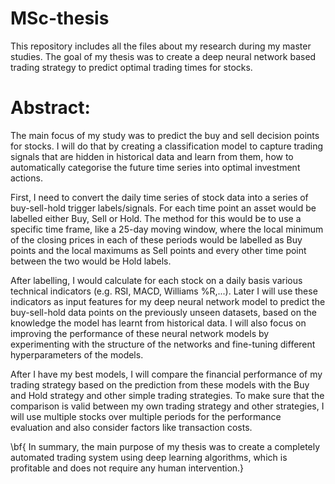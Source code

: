 # MSc-thesis

This repository includes all the files about my research during my master studies. The goal of my thesis was to create a deep neural network based trading strategy to predict optimal trading times for stocks.

# Abstract:
The main focus of my study was to predict the buy and sell decision points for stocks. I will do that by creating a classification model to capture trading signals that are hidden in historical data and learn from them, how to automatically categorise the future time series into optimal investment actions.

First, I need to convert the daily time series of stock data into a series of buy-sell-hold trigger labels/signals. For each time point an asset would be labelled either Buy, Sell or Hold. The method for this would be to use a specific time frame, like a 25-day moving window, where the local minimum of the closing prices in each of these periods would be labelled as Buy points and the local maximums as Sell points and every other time point between the two would be Hold labels.

After labelling, I would calculate for each stock on a daily basis various technical indicators (e.g. RSI, MACD, Williams \%R,...). Later I will use these indicators as input features for my deep neural network model to predict the buy-sell-hold data points on the previously unseen datasets, based on the knowledge the model has learnt from historical data. I will also focus on improving the performance of these neural network models by experimenting with the structure of the networks and fine-tuning different hyperparameters of the models.

After I have my best models, I will compare the financial performance of my trading strategy based on the prediction from these models with the Buy and Hold strategy and other simple trading strategies. To make sure that the comparison is valid between my own trading strategy and other strategies, I will use multiple stocks over multiple periods for the performance evaluation and also consider factors like transaction costs.

\bf{ In summary, the main purpose of my thesis was to create a completely automated trading system using deep learning algorithms, which is profitable and does not require any human intervention.}
